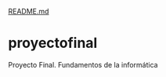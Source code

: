 [README.md](https://github.com/Nicoleelucia/proyectofinal/files/10855676/README.md)
# proyectofinal
Proyecto Final. Fundamentos de la informática
